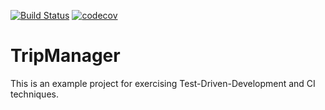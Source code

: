 [![Build Status](https://travis-ci.org/arokosandria/tripmanager.svg?branch=master)](https://travis-ci.org/arokosandria/tripmanager) [![codecov](https://codecov.io/gh/arokosandria/tripmanager/branch/master/graph/badge.svg)](https://codecov.io/gh/arokosandria/tripmanager)



# TripManager
This is an example project for exercising Test-Driven-Development and CI techniques.
